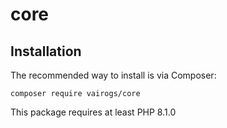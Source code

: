 # core

Installation
------------

The recommended way to install is via Composer:

```
composer require vairogs/core
```

This package requires at least PHP 8.1.0
